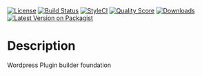 [![License](http://img.shields.io/:license-mit-blue.svg?style=flat-square)](http://badges.mit-license.org)
[![Build Status](https://travis-ci.org/Codexshaper/wpb-foundation.svg?branch=master)](https://travis-ci.org/Codexshaper/wpb-foundation)
[![StyleCI](https://github.styleci.io/repos/273167611/shield?branch=master)](https://github.styleci.io/repos/273167611)
[![Quality Score](https://img.shields.io/scrutinizer/g/Codexshaper/wpb-foundation.svg?style=flat-square)](https://scrutinizer-ci.com/g/Codexshaper/wpb-foundation)
[![Downloads](https://poser.pugx.org/Codexshaper/wpb-foundation/d/total.svg)](https://packagist.org/packages/Codexshaper/wpb-foundation)
[![Latest Version on Packagist](https://img.shields.io/packagist/v/Codexshaper/wpb-foundation.svg?style=flat-square)](https://packagist.org/packages/Codexshaper/wpb-foundation)


# Description
Wordpress Plugin builder foundation
